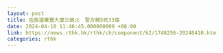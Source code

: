```yaml
---
layout: post
title: 佐敦道華豐大廈三級火　警方稱5死33傷
date: 2024-04-10 11:46:45.000000000 +08:00
link: https://news.rthk.hk/rthk/ch/component/k2/1748256-20240410.htm
categories: rthk
---
```



